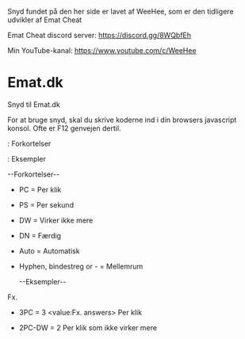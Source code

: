 Snyd fundet på den her side er lavet af WeeHee, som er den tidligere udvikler af Emat Cheat

Emat Cheat discord server: 
https://discord.gg/8WQbfEh

Min YouTube-kanal:
https://www.youtube.com/c/WeeHee



# Emat.dk
Snyd til Emat.dk

For at bruge snyd, skal du skrive koderne ind i din browsers javascript konsol. Ofte er F12 genvejen dertil.

: Forkortelser

: Eksempler




  --Forkortelser--

- PC = Per klik

- PS = Per sekund

- DW = Virker ikke mere

- DN = Færdig      

- Auto = Automatisk

- Hyphen, bindestreg or - = Mellemrum

  --Eksempler--

Fx. 

- 3PC = 3 <value:Fx. answers> Per klik
 
- 2PC-DW = 2 Per klik som ikke virker mere

